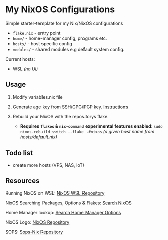 # My NixOS Configurations

Simple starter-template for my Nix/NixOS configurations

- `flake.nix` - entry point
- `home/` - home-manager config, programs etc.
- `hosts/` - host specific config
- `modules/` - shared modules e.g default system config.

Current hosts:

- WSL _(no UI)_

## Usage

1. Modify variables.nix file

2. Generate age key from SSH/GPG/PGP key. [Instructions](https://github.com/Mic92/sops-nix#usage-example)

3. Rebuild your NixOS with the repositorys flake.
   - **Requires `flakes` & `nix-command` experimental features enabled**:
     `sudo nixos-rebuild switch --flake .#nixos` _(a given host name from hosts/default.nix)_

## Todo list

- create more hosts (VPS, NAS, IoT)

## Resources

Running NixOS on WSL: [NixOS WSL Repository](https://github.com/nix-community/NixOS-WSL)

NixOS Searching Packages, Options & Flakes: [Search NixOS](https://search.nixos.org/packages)

Home Manager lookup: [Search Home Manager Options](https://mipmip.github.io/home-manager-option-search)

NixOS Logo: [NixOS Repository](https://github.com/NixOS/nixos-artwork/blob/master/logo/white.png)

SOPS: [Sops-Nix Repository](https://github.com/Mic92/sops-nix)
